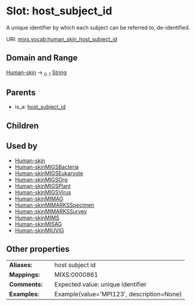 
# Slot: host_subject_id


A unique identifier by which each subject can be referred to, de-identified.

URI: [mixs.vocab:human_skin_host_subject_id](https://w3id.org/mixs/vocab/human_skin_host_subject_id)


## Domain and Range

[Human-skin](Human-skin.md) &#8594;  <sub>0..1</sub> [String](types/String.md)

## Parents

 *  is_a: [host_subject_id](host_subject_id.md)

## Children


## Used by

 * [Human-skin](Human-skin.md)
 * [Human-skinMIGSBacteria](Human-skinMIGSBacteria.md)
 * [Human-skinMIGSEukaryote](Human-skinMIGSEukaryote.md)
 * [Human-skinMIGSOrg](Human-skinMIGSOrg.md)
 * [Human-skinMIGSPlant](Human-skinMIGSPlant.md)
 * [Human-skinMIGSVirus](Human-skinMIGSVirus.md)
 * [Human-skinMIMAG](Human-skinMIMAG.md)
 * [Human-skinMIMARKSSpecimen](Human-skinMIMARKSSpecimen.md)
 * [Human-skinMIMARKSSurvey](Human-skinMIMARKSSurvey.md)
 * [Human-skinMIMS](Human-skinMIMS.md)
 * [Human-skinMISAG](Human-skinMISAG.md)
 * [Human-skinMIUVIG](Human-skinMIUVIG.md)

## Other properties

|  |  |  |
| --- | --- | --- |
| **Aliases:** | | host subject id |
| **Mappings:** | | MIXS:0000861 |
| **Comments:** | | Expected value: unique identifier |
| **Examples:** | | Example(value='MPI123', description=None) |

